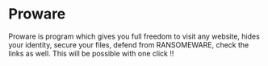 # Proware
Proware is program which gives you full freedom to visit any website, hides your identity, secure your files, defend from RANSOMEWARE, check the links as well. This will be possible with one click !!
